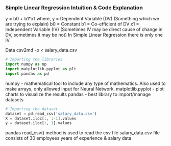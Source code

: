 ### Simple Linear Regression Intuition & Code Explanation

y = b0 + b1*x1
where, y = Dependent Variable (DV) (Something which we are trying to explain)
       b0 = Constant
       b1 = Co-efficient of DV
       x1 = Independent Variable (IV) (Sometimes IV may be direct cause of change in DV, sometimes it may be not)
In Simple Linear Regression there is only one IV 

Data
csv2md -p < salary_data.csv

```python
# Importing the libraries
import numpy as np
import matplotlib.pyplot as plt
import pandas as pd
```
numpy - mathematical tool to include any type of mathematics. Also used to make arrays, only allowed input for Neural Network.
matplotlib.pyplot - plot charts to visualize the results
pandas - best library to import/manage datasets

```python
# Importing the dataset
dataset = pd.read_csv('salary_data.csv')
X = dataset.iloc[:, :-1].values
y = dataset.iloc[:, 1].values
```
pandas read_csv() method is used to read the csv file
salary_data.csv file consists of 30 employees years of experience & salary data
